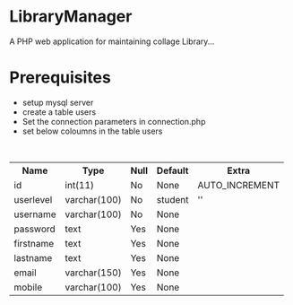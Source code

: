 # LibraryManager
A PHP web application for maintaining collage Library...


# Prerequisites

- setup mysql server
- create a table users
- Set the connection parameters in connection.php
- set below coloumns in the table users

<br/>
<table style="width:100%">
  <tr>
    <th>Name</th>
    <th>Type</th> 
    <th>Null</th>
    <th>Default</th>
    <th>Extra</th>
  </tr>
  <tr>
    <td>id </td>
    <td>int(11)</td>
    <td>No</td>
    <td>None</td>
    <td>AUTO_INCREMENT</td>
  </tr>
  <tr>
    <td>userlevel </td>
    <td>varchar(100)</td>
    <td>No</td>
    <td>student</td>
    <td>''</td>
  </tr>
  <tr>
    <td>username </td>
    <td>varchar(100)</td>
    <td>No</td>
    <td>None</td>
  </tr>
    <tr>
    <td>password </td>
    <td>text</td>
    <td>Yes</td>
    <td>None</td>
  </tr>
    <tr>
    <td>firstname </td>
    <td>text</td>
    <td>Yes</td>
    <td>None</td>
  </tr>
    <tr>
    <td>lastname</td>
    <td>text</td>
    <td>Yes</td>
    <td>None</td>
  </tr>
    <tr>
    <td>email</td>
    <td>varchar(150)</td>
    <td>Yes</td>
    <td>None</td>
  </tr>
    <tr>
    <td>mobile </td>
    <td>varchar(100)</td>
    <td>Yes</td>
    <td>None</td>
  </tr>
</table>
